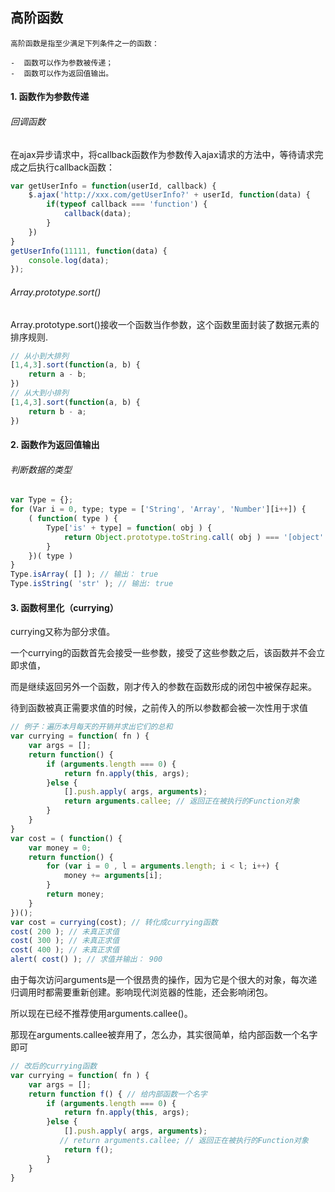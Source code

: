 ## 高阶函数

```
高阶函数是指至少满足下列条件之一的函数：

- ​	函数可以作为参数被传递；
- ​	函数可以作为返回值输出。
```

#### 1. 函数作为参数传递

###### 回调函数

​		在ajax异步请求中，将callback函数作为参数传入ajax请求的方法中，等待请求完成之后执行callback函数：

```javascript
var getUserInfo = function(userId, callback) {
    $.ajax('http://xxx.com/getUserInfo?' + userId, function(data) {
		if(typeof callback === 'function') {
			callback(data);
		}
	})
}
getUserInfo(11111, function(data) {
	console.log(data);
});
```



###### Array.prototype.sort()

​	Array.prototype.sort()接收一个函数当作参数，这个函数里面封装了数据元素的排序规则.

```js
// 从小到大排列
[1,4,3].sort(function(a, b) {
    return a - b;
})
// 从大到小排列
[1,4,3].sort(function(a, b) {
    return b - a;
})
```



#### 2. 函数作为返回值输出

###### 判断数据的类型

```js
var Type = {};
for (Var i = 0, type; type = ['String', 'Array', 'Number'][i++]) {
    ( function( type ) {
		Type['is' + type] = function( obj ) {
			return Object.prototype.toString.call( obj ) === '[object' + type +']';
		}
	})( type )
}
Type.isArray( [] ); // 输出： true
Type.isString( 'str' ); // 输出: true
```

#### 3. 函数柯里化（currying）

currying又称为部分求值。

一个currying的函数首先会接受一些参数，接受了这些参数之后，该函数并不会立即求值，

而是继续返回另外一个函数，刚才传入的参数在函数形成的闭包中被保存起来。

待到函数被真正需要求值的时候，之前传入的所以参数都会被一次性用于求值

```js
// 例子：遍历本月每天的开销并求出它们的总和
var currying = function( fn ) {
    var args = [];
    return function() {
        if (arguments.length === 0) {
            return fn.apply(this, args);
        }else {
			[].push.apply( args, arguments);
            return arguments.callee; // 返回正在被执行的Function对象
        }
    }
}
var cost = ( function() {
	var money = 0;
    return function() {
        for (var i = 0 , l = arguments.length; i < l; i++) {
            money += arguments[i];
        }
        return money;
    }
})();
var cost = currying(cost); // 转化成currying函数
cost( 200 ); // 未真正求值
cost( 300 ); // 未真正求值
cost( 400 ); // 未真正求值
alert( cost() ); // 求值并输出： 900
```

由于每次访问arguments是一个很昂贵的操作，因为它是个很大的对象，每次递归调用时都需要重新创建。影响现代浏览器的性能，还会影响闭包。

所以现在已经不推荐使用arguments.callee()。

那现在arguments.callee被弃用了，怎么办，其实很简单，给内部函数一个名字即可

```js
// 改后的currying函数
var currying = function( fn ) {
    var args = [];
    return function f() { // 给内部函数一个名字
        if (arguments.length === 0) {
            return fn.apply(this, args);
        }else {
			[].push.apply( args, arguments);
           // return arguments.callee; // 返回正在被执行的Function对象
            return f(); 
        }
    }
}
```

